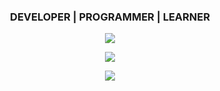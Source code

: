 <h3 align="center">DEVELOPER | PROGRAMMER | LEARNER</h3>

<p align="center"><img src="[https://media.giphy.com/media/TIejJSkHLZh4s/giphy.gif](https://images-wixmp-ed30a86b8c4ca887773594c2.wixmp.com/f/f66e7020-57bb-45c1-978b-e39b83253687/de56t1b-eaea949b-9749-412e-95b8-8ebd3afc0c56.gif?token=eyJ0eXAiOiJKV1QiLCJhbGciOiJIUzI1NiJ9.eyJzdWIiOiJ1cm46YXBwOjdlMGQxODg5ODIyNjQzNzNhNWYwZDQxNWVhMGQyNmUwIiwiaXNzIjoidXJuOmFwcDo3ZTBkMTg4OTgyMjY0MzczYTVmMGQ0MTVlYTBkMjZlMCIsIm9iaiI6W1t7InBhdGgiOiJcL2ZcL2Y2NmU3MDIwLTU3YmItNDVjMS05NzhiLWUzOWI4MzI1MzY4N1wvZGU1NnQxYi1lYWVhOTQ5Yi05NzQ5LTQxMmUtOTViOC04ZWJkM2FmYzBjNTYuZ2lmIn1dXSwiYXVkIjpbInVybjpzZXJ2aWNlOmZpbGUuZG93bmxvYWQiXX0.0sZH3PTtiDrIN_x7_M6Z7G6ZRq1qk-7KFVtlvMj5eOM)https://images-wixmp-ed30a86b8c4ca887773594c2.wixmp.com/f/f66e7020-57bb-45c1-978b-e39b83253687/de56t1b-eaea949b-9749-412e-95b8-8ebd3afc0c56.gif?token=eyJ0eXAiOiJKV1QiLCJhbGciOiJIUzI1NiJ9.eyJzdWIiOiJ1cm46YXBwOjdlMGQxODg5ODIyNjQzNzNhNWYwZDQxNWVhMGQyNmUwIiwiaXNzIjoidXJuOmFwcDo3ZTBkMTg4OTgyMjY0MzczYTVmMGQ0MTVlYTBkMjZlMCIsIm9iaiI6W1t7InBhdGgiOiJcL2ZcL2Y2NmU3MDIwLTU3YmItNDVjMS05NzhiLWUzOWI4MzI1MzY4N1wvZGU1NnQxYi1lYWVhOTQ5Yi05NzQ5LTQxMmUtOTViOC04ZWJkM2FmYzBjNTYuZ2lmIn1dXSwiYXVkIjpbInVybjpzZXJ2aWNlOmZpbGUuZG93bmxvYWQiXX0.0sZH3PTtiDrIN_x7_M6Z7G6ZRq1qk-7KFVtlvMj5eOM" /> </p>

<p align="center"><img src="https://media.giphy.com/media/l1KdbjVf8lZj2Qk3m/giphy.gif" /> </p>
<p align="center"><img src="https://media.giphy.com/media/TIejJSkHLZh4s/giphy.gif" /> </p>


